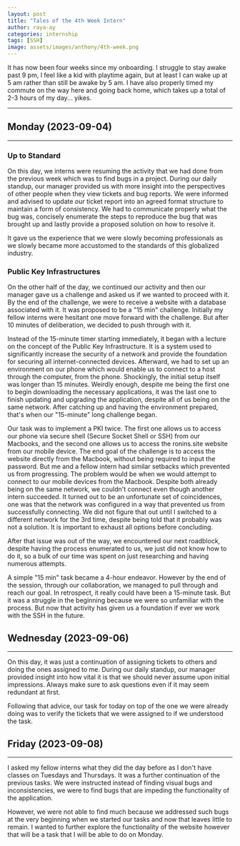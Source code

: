 ```yaml
---
layout: post
title: "Tales of the 4th Week Intern"
author: raya-ay
categories: internship
tags: [SSH]
image: assets/images/anthony/4th-week.png
---
```


It has now been four weeks since my onboarding. I struggle to stay awake past 9 pm, I feel like a kid with playtime again, but at least I can wake up at 5 am rather than still be awake by 5 am. I have also properly timed my commute on the way here and going back home, which takes up a total of 2-3 hours of my day... yikes.

---

## Monday (2023-09-04)
---

### Up to Standard
On this day, we interns were resuming the activity that we had done from the previous week which was to find bugs in a project. During our daily standup, our manager provided us with more insight into the perspectives of other people when they view tickets and bug reports. We were informed and advised to update our ticket report into an agreed format structure to maintain a form of consistency. We had to communicate properly what the bug was, concisely enumerate the steps to reproduce the bug that was brought up and lastly provide a proposed solution on how to resolve it. 

It gave us the experience that we were slowly becoming professionals as we slowly became more accustomed to the standards of this globalized industry.

### Public Key Infrastructures
On the other half of the day, we continued our activity and then our manager gave us a challenge and asked us if we wanted to proceed with it. By the end of the challenge, we were to receive a website with a database associated with it. It was proposed to be a "15 min" challenge. Initially my fellow interns were hesitant one move forward with the challenge. But after 10 minutes of deliberation, we decided to push through with it.

Instead of the 15-minute timer starting immediately, it began with a lecture on the concept of the Public Key Infrastructure. It is a system used to significantly increase the security of a network and provide the foundation for securing all internet-connected devices. Afterward, we had to set up an environment on our phone which would enable us to connect to a host through the computer, from the phone. Shockingly, the initial setup itself was longer than 15 minutes. Weirdly enough, despite me being the first one to begin downloading the necessary applications, it was the last one to finish updating and upgrading the application, despite all of us being on the same network. After catching up and having the environment prepared, that's when our "15-minute" long challenge began.

Our task was to implement a PKI twice. The first one allows us to access our phone via secure shell (Secure Socket Shell or SSH) from our Macbooks, and the second one allows us to access the ronins.site website from our mobile device. The end goal of the challenge is to access the website directly from the Macbook, without being required to input the password. But me and a fellow intern had similar setbacks which prevented us from progressing. The problem would be when we would attempt to connect to our mobile devices from the Macbook. Despite both already being on the same network, we couldn't connect even though another intern succeeded. It turned out to be an unfortunate set of coincidences, one was that the network was configured in a way that prevented us from successfully connecting. We did not figure that out until I switched to a different network for the 3rd time, despite being told that it probably was not a solution. It is important to exhaust all options before concluding.

After that issue was out of the way, we encountered our next roadblock, despite having the process enumerated to us, we just did not know how to do it, so a bulk of our time was spent on just researching and having numerous attempts.

A simple "15 min" task became a 4-hour endeavor. However by the end of the session, through our collaboration, we managed to pull through and reach our goal. In retrospect, it really could have been a 15-minute task. But it was a struggle in the beginning because we were so unfamiliar with the process. But now that activity has given us a foundation if ever we work with the SSH in the future.


## Wednesday (2023-09-06)
---
On this day, it was just a continuation of assigning tickets to others and doing the ones assigned to me. During our daily standup, our manager provided insight into how vital it is that we should never assume upon initial impressions. Always make sure to ask questions even if it may seem redundant at first.

Following that advice, our task for today on top of the one we were already doing was to verify the tickets that we were assigned to if we understood the task.


## Friday (2023-09-08)
---
I asked my fellow interns what they did the day before as I don't have classes on Tuesdays and Thursdays. It was a further continuation of the previous tasks. We were instructed instead of finding visual bugs and inconsistencies, we were to find bugs that are impeding the functionality of the application.

However, we were not able to find much because we addressed such bugs at the very beginning when we started our tasks and now that leaves little to remain. I wanted to further explore the functionality of the website however that will be a task that I will be able to do on Monday.